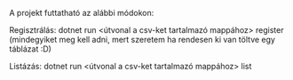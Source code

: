 A projekt futtatható az alábbi módokon:

Regisztrálás:
dotnet run <útvonal a csv-ket tartalmazó mappához> register <username> <password> <email> <firstname> <lastname>
(mindegyiket meg kell adni, mert szeretem ha rendesen ki van töltve egy táblázat :D)

Listázás:
dotnet run <útvonal a csv-ket tartalmazó mappához> list <username> <password>